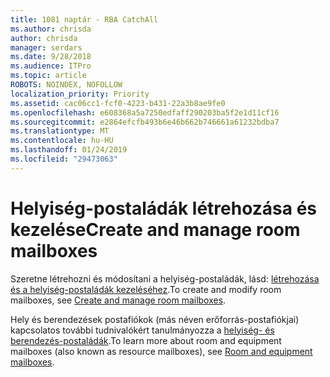 ```yaml
---
title: 1081 naptár - RBA CatchAll
ms.author: chrisda
author: chrisda
manager: serdars
ms.date: 9/28/2018
ms.audience: ITPro
ms.topic: article
ROBOTS: NOINDEX, NOFOLLOW
localization_priority: Priority
ms.assetid: cac06cc1-fcf0-4223-b431-22a3b8ae9fe0
ms.openlocfilehash: e608368a5a7250edfaff290203ba5f2e1d11cf16
ms.sourcegitcommit: e2864efcfb493b6e46b662b746661a61232bdba7
ms.translationtype: MT
ms.contentlocale: hu-HU
ms.lasthandoff: 01/24/2019
ms.locfileid: "29473063"
---
```

# <a name="create-and-manage-room-mailboxes"></a><span data-ttu-id="33aac-102">Helyiség-postaládák létrehozása és kezelése</span><span class="sxs-lookup"><span data-stu-id="33aac-102">Create and manage room mailboxes</span></span>

<span data-ttu-id="33aac-103">Szeretne létrehozni és módosítani a helyiség-postaládák, lásd: [létrehozása és a helyiség-postaládák kezeléséhez](https://docs.microsoft.com/Exchange/recipients/room-mailboxes).</span><span class="sxs-lookup"><span data-stu-id="33aac-103">To create and modify room mailboxes, see [Create and manage room mailboxes](https://docs.microsoft.com/Exchange/recipients/room-mailboxes).</span></span>
  
<span data-ttu-id="33aac-104">Hely és berendezések postafiókok (más néven erőforrás-postafiókjai) kapcsolatos további tudnivalókért tanulmányozza a [helyiség- és berendezés-postaládák](https://support.office.com/article/9f518a6d-1e2c-4d44-93f3-e19013a1552b.aspx).</span><span class="sxs-lookup"><span data-stu-id="33aac-104">To learn more about room and equipment mailboxes (also known as resource mailboxes), see [Room and equipment mailboxes](https://support.office.com/article/9f518a6d-1e2c-4d44-93f3-e19013a1552b.aspx).</span></span>
  

